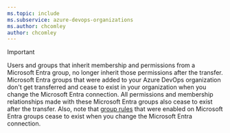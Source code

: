 ```yaml
---
ms.topic: include
ms.subservice: azure-devops-organizations
ms.author: chcomley
author: chcomley
---
```


> [!IMPORTANT]
> Users and groups that inherit membership and permissions from a Microsoft Entra group, no longer inherit those permissions after the transfer. Microsoft Entra groups that were added to your Azure DevOps organization don't get transferred and cease to exist in your organization when you change the Microsoft Entra connection. All permissions and membership relationships made with these Microsoft Entra groups also cease to exist after the transfer. Also, note that [group rules](../assign-access-levels-by-group-membership.md) that were enabled on Microsoft Entra groups cease to exist when you change the Microsoft Entra connection.
